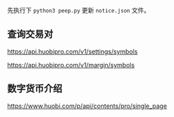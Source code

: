 先执行下 `python3 peep.py` 更新 `notice.json` 文件。

## 查询交易对

<https://api.huobipro.com/v1/settings/symbols>

<https://api.huobipro.com/v1/margin/symbols>

## 数字货币介绍

<https://www.huobi.com/p/api/contents/pro/single_page>

